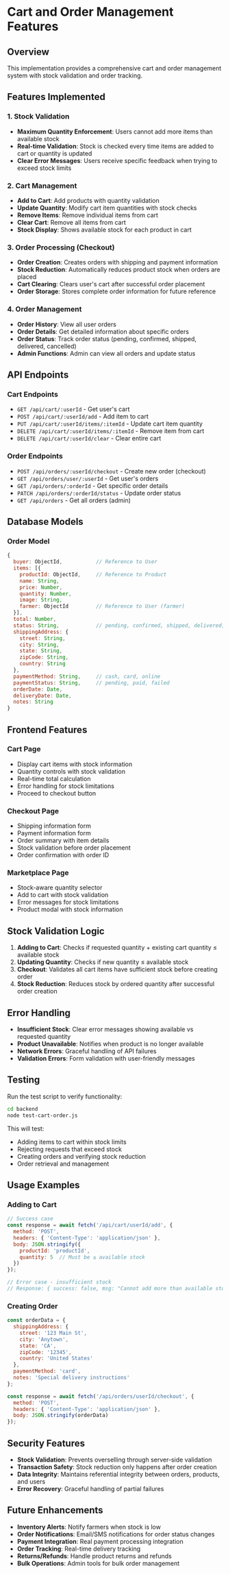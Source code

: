 # Cart and Order Management Features

## Overview
This implementation provides a comprehensive cart and order management system with stock validation and order tracking.

## Features Implemented

### 1. Stock Validation
- **Maximum Quantity Enforcement**: Users cannot add more items than available stock
- **Real-time Validation**: Stock is checked every time items are added to cart or quantity is updated
- **Clear Error Messages**: Users receive specific feedback when trying to exceed stock limits

### 2. Cart Management
- **Add to Cart**: Add products with quantity validation
- **Update Quantity**: Modify cart item quantities with stock checks
- **Remove Items**: Remove individual items from cart
- **Clear Cart**: Remove all items from cart
- **Stock Display**: Shows available stock for each product in cart

### 3. Order Processing (Checkout)
- **Order Creation**: Creates orders with shipping and payment information
- **Stock Reduction**: Automatically reduces product stock when orders are placed
- **Cart Clearing**: Clears user's cart after successful order placement
- **Order Storage**: Stores complete order information for future reference

### 4. Order Management
- **Order History**: View all user orders
- **Order Details**: Get detailed information about specific orders
- **Order Status**: Track order status (pending, confirmed, shipped, delivered, cancelled)
- **Admin Functions**: Admin can view all orders and update status

## API Endpoints

### Cart Endpoints
- `GET /api/cart/:userId` - Get user's cart
- `POST /api/cart/:userId/add` - Add item to cart
- `PUT /api/cart/:userId/items/:itemId` - Update cart item quantity
- `DELETE /api/cart/:userId/items/:itemId` - Remove item from cart
- `DELETE /api/cart/:userId/clear` - Clear entire cart

### Order Endpoints
- `POST /api/orders/:userId/checkout` - Create new order (checkout)
- `GET /api/orders/user/:userId` - Get user's orders
- `GET /api/orders/:orderId` - Get specific order details
- `PATCH /api/orders/:orderId/status` - Update order status
- `GET /api/orders` - Get all orders (admin)

## Database Models

### Order Model
```javascript
{
  buyer: ObjectId,           // Reference to User
  items: [{
    productId: ObjectId,     // Reference to Product
    name: String,
    price: Number,
    quantity: Number,
    image: String,
    farmer: ObjectId         // Reference to User (farmer)
  }],
  total: Number,
  status: String,            // pending, confirmed, shipped, delivered, cancelled
  shippingAddress: {
    street: String,
    city: String,
    state: String,
    zipCode: String,
    country: String
  },
  paymentMethod: String,     // cash, card, online
  paymentStatus: String,     // pending, paid, failed
  orderDate: Date,
  deliveryDate: Date,
  notes: String
}
```

## Frontend Features

### Cart Page
- Display cart items with stock information
- Quantity controls with stock validation
- Real-time total calculation
- Error handling for stock limitations
- Proceed to checkout button

### Checkout Page
- Shipping information form
- Payment information form
- Order summary with item details
- Stock validation before order placement
- Order confirmation with order ID

### Marketplace Page
- Stock-aware quantity selector
- Add to cart with stock validation
- Error messages for stock limitations
- Product modal with stock information

## Stock Validation Logic

1. **Adding to Cart**: Checks if requested quantity + existing cart quantity ≤ available stock
2. **Updating Quantity**: Checks if new quantity ≤ available stock
3. **Checkout**: Validates all cart items have sufficient stock before creating order
4. **Stock Reduction**: Reduces stock by ordered quantity after successful order creation

## Error Handling

- **Insufficient Stock**: Clear error messages showing available vs requested quantity
- **Product Unavailable**: Notifies when product is no longer available
- **Network Errors**: Graceful handling of API failures
- **Validation Errors**: Form validation with user-friendly messages

## Testing

Run the test script to verify functionality:
```bash
cd backend
node test-cart-order.js
```

This will test:
- Adding items to cart within stock limits
- Rejecting requests that exceed stock
- Creating orders and verifying stock reduction
- Order retrieval and management

## Usage Examples

### Adding to Cart
```javascript
// Success case
const response = await fetch('/api/cart/userId/add', {
  method: 'POST',
  headers: { 'Content-Type': 'application/json' },
  body: JSON.stringify({
    productId: 'productId',
    quantity: 5  // Must be ≤ available stock
  })
});

// Error case - insufficient stock
// Response: { success: false, msg: "Cannot add more than available stock. Available: 3, Requested: 5" }
```

### Creating Order
```javascript
const orderData = {
  shippingAddress: {
    street: '123 Main St',
    city: 'Anytown',
    state: 'CA',
    zipCode: '12345',
    country: 'United States'
  },
  paymentMethod: 'card',
  notes: 'Special delivery instructions'
};

const response = await fetch('/api/orders/userId/checkout', {
  method: 'POST',
  headers: { 'Content-Type': 'application/json' },
  body: JSON.stringify(orderData)
});
```

## Security Features

- **Stock Validation**: Prevents overselling through server-side validation
- **Transaction Safety**: Stock reduction only happens after order creation
- **Data Integrity**: Maintains referential integrity between orders, products, and users
- **Error Recovery**: Graceful handling of partial failures

## Future Enhancements

- **Inventory Alerts**: Notify farmers when stock is low
- **Order Notifications**: Email/SMS notifications for order status changes
- **Payment Integration**: Real payment processing integration
- **Order Tracking**: Real-time delivery tracking
- **Returns/Refunds**: Handle product returns and refunds
- **Bulk Operations**: Admin tools for bulk order management 